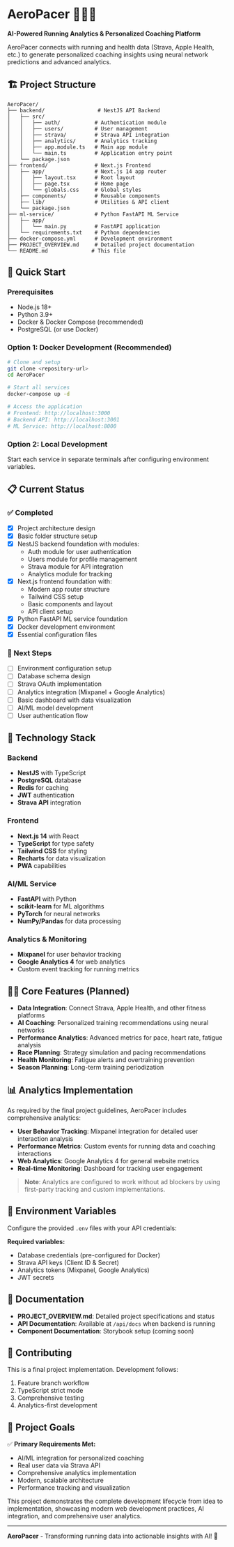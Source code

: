 # AeroPacer 🏃‍♂️💨

**AI-Powered Running Analytics & Personalized Coaching Platform**

AeroPacer connects with running and health data (Strava, Apple Health, etc.) to generate personalized coaching insights using neural network predictions and advanced analytics.

## 🏗️ Project Structure

```
AeroPacer/
├── backend/                 # NestJS API Backend
│   ├── src/
│   │   ├── auth/           # Authentication module
│   │   ├── users/          # User management
│   │   ├── strava/         # Strava API integration
│   │   ├── analytics/      # Analytics tracking
│   │   ├── app.module.ts   # Main app module
│   │   └── main.ts         # Application entry point
│   └── package.json
├── frontend/               # Next.js Frontend
│   ├── app/                # Next.js 14 app router
│   │   ├── layout.tsx      # Root layout
│   │   ├── page.tsx        # Home page
│   │   └── globals.css     # Global styles
│   ├── components/         # Reusable components
│   ├── lib/                # Utilities & API client
│   └── package.json
├── ml-service/             # Python FastAPI ML Service
│   ├── app/
│   │   └── main.py         # FastAPI application
│   └── requirements.txt    # Python dependencies
├── docker-compose.yml      # Development environment
├── PROJECT_OVERVIEW.md     # Detailed project documentation
└── README.md              # This file
```

## 🚀 Quick Start

### Prerequisites
- Node.js 18+ 
- Python 3.9+
- Docker & Docker Compose (recommended)
- PostgreSQL (or use Docker)

### Option 1: Docker Development (Recommended)
```bash
# Clone and setup
git clone <repository-url>
cd AeroPacer

# Start all services
docker-compose up -d

# Access the application
# Frontend: http://localhost:3000
# Backend API: http://localhost:3001
# ML Service: http://localhost:8000
```

### Option 2: Local Development

Start each service in separate terminals after configuring environment variables.

## 📋 Current Status

### ✅ Completed
- [x] Project architecture design
- [x] Basic folder structure setup
- [x] NestJS backend foundation with modules:
  - Auth module for user authentication
  - Users module for profile management
  - Strava module for API integration
  - Analytics module for tracking
- [x] Next.js frontend foundation with:
  - Modern app router structure
  - Tailwind CSS setup
  - Basic components and layout
  - API client setup
- [x] Python FastAPI ML service foundation
- [x] Docker development environment
- [x] Essential configuration files

### 🚧 Next Steps
- [ ] Environment configuration setup
- [ ] Database schema design
- [ ] Strava OAuth implementation
- [ ] Analytics integration (Mixpanel + Google Analytics)
- [ ] Basic dashboard with data visualization
- [ ] AI/ML model development
- [ ] User authentication flow

## 🔧 Technology Stack

### Backend
- **NestJS** with TypeScript
- **PostgreSQL** database
- **Redis** for caching
- **JWT** authentication
- **Strava API** integration

### Frontend  
- **Next.js 14** with React
- **TypeScript** for type safety
- **Tailwind CSS** for styling
- **Recharts** for data visualization
- **PWA** capabilities

### AI/ML Service
- **FastAPI** with Python
- **scikit-learn** for ML algorithms
- **PyTorch** for neural networks
- **NumPy/Pandas** for data processing

### Analytics & Monitoring
- **Mixpanel** for user behavior tracking
- **Google Analytics 4** for web analytics
- Custom event tracking for running metrics

## 🏃‍♂️ Core Features (Planned)

- **Data Integration**: Connect Strava, Apple Health, and other fitness platforms
- **AI Coaching**: Personalized training recommendations using neural networks
- **Performance Analytics**: Advanced metrics for pace, heart rate, fatigue analysis
- **Race Planning**: Strategy simulation and pacing recommendations
- **Health Monitoring**: Fatigue alerts and overtraining prevention
- **Season Planning**: Long-term training periodization

## 📊 Analytics Implementation

As required by the final project guidelines, AeroPacer includes comprehensive analytics:

- **User Behavior Tracking**: Mixpanel integration for detailed user interaction analysis
- **Performance Metrics**: Custom events for running data and coaching interactions
- **Web Analytics**: Google Analytics 4 for general website metrics
- **Real-time Monitoring**: Dashboard for tracking user engagement

> **Note**: Analytics are configured to work without ad blockers by using first-party tracking and custom implementations.

## 🔐 Environment Variables

Configure the provided `.env` files with your API credentials:

**Required variables:**
- Database credentials (pre-configured for Docker)
- Strava API keys (Client ID & Secret)
- Analytics tokens (Mixpanel, Google Analytics)
- JWT secrets

## 📖 Documentation

- **PROJECT_OVERVIEW.md**: Detailed project specifications and status
- **API Documentation**: Available at `/api/docs` when backend is running
- **Component Documentation**: Storybook setup (coming soon)

## 🤝 Contributing

This is a final project implementation. Development follows:
1. Feature branch workflow
2. TypeScript strict mode
3. Comprehensive testing
4. Analytics-first development

## 🎯 Project Goals

✅ **Primary Requirements Met:**
- AI/ML integration for personalized coaching
- Real user data via Strava API
- Comprehensive analytics implementation
- Modern, scalable architecture
- Performance tracking and visualization

This project demonstrates the complete development lifecycle from idea to implementation, showcasing modern web development practices, AI integration, and comprehensive user analytics.

---

**AeroPacer** - Transforming running data into actionable insights with AI! 🚀